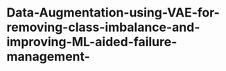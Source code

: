 # Data-Augmentation-using-VAE-for-removing-class-imbalance-and-improving-ML-aided-failure-management-
